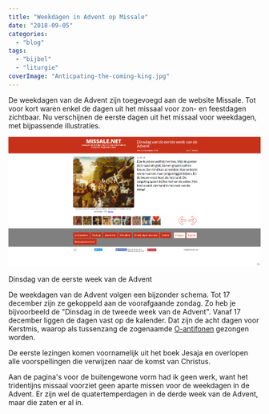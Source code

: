 ```yaml
---
title: "Weekdagen in Advent op Missale"
date: "2018-09-05"
categories: 
  - "blog"
tags: 
  - "bijbel"
  - "liturgie"
coverImage: "Anticpating-the-coming-king.jpg"
---
```


De weekdagen van de Advent zijn toegevoegd aan de website Missale. Tot voor kort waren enkel de dagen uit het missaal voor zon- en feestdagen zichtbaar. Nu verschijnen de eerste dagen uit het missaal voor weekdagen, met bijpassende illustraties.  

![](images/Dinsdag-van-de-eerste-week-van-de-Advent-2018-Lezingen-voor-de-Katholieke-Mis.png)

Dinsdag van de eerste week van de Advent

De weekdagen van de Advent volgen een bijzonder schema. Tot 17 december zijn ze gekoppeld aan de voorafgaande zondag. Zo heb je bijvoorbeeld de "Dinsdag in de tweede week van de Advent". Vanaf 17 december liggen de dagen vast op de kalender. Dat zijn de acht dagen voor Kerstmis, waarop als tussenzang de zogenaamde [O-antifonen](/portfolio/o-antifonen/) gezongen worden.  

De eerste lezingen komen voornamelijk uit het boek Jesaja en overlopen alle voorspellingen die verwijzen naar de komst van Christus.  

Aan de pagina's voor de buitengewone vorm had ik geen werk, want het tridentijns missaal voorziet geen aparte missen voor de weekdagen in de Advent. Er zijn wel de quatertemperdagen in de derde week van de Advent, maar die zaten er al in.
